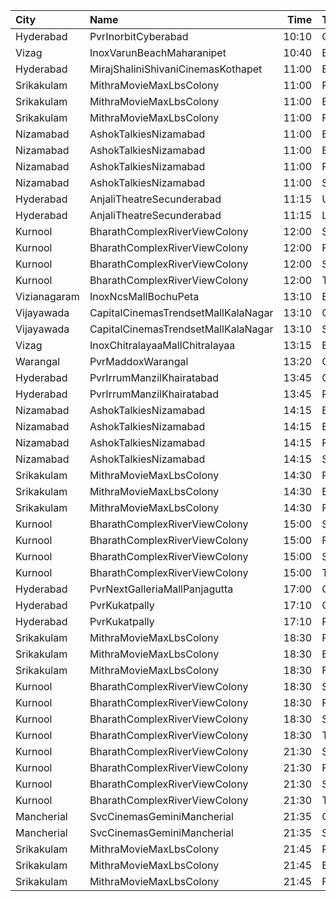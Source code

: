| City         | Name                                |  Time | Type         | Price | Capacity | Booked |
| :----------- | :---------------------------------- | ----: | :----------- | ----: | -------: | -----: |
| Hyderabad    | PvrInorbitCyberabad                 | 10:10 | Classic      |  150₹ |      147 |    147 |
| Vizag        | InoxVarunBeachMaharanipet           | 10:40 | Excutive     |  150₹ |      137 |      0 |
| Hyderabad    | MirajShaliniShivaniCinemasKothapet  | 11:00 | Executive    |  200₹ |       94 |      0 |
| Srikakulam   | MithraMovieMaxLbsColony             | 11:00 | Recliners    |  112₹ |       36 |     36 |
| Srikakulam   | MithraMovieMaxLbsColony             | 11:00 | Balcony      |  112₹ |      264 |    213 |
| Srikakulam   | MithraMovieMaxLbsColony             | 11:00 | FirstClass   |  100₹ |       26 |     26 |
| Nizamabad    | AshokTalkiesNizamabad               | 11:00 | BalconyA     |  100₹ |      134 |    134 |
| Nizamabad    | AshokTalkiesNizamabad               | 11:00 | BalconyB     |  100₹ |      272 |      0 |
| Nizamabad    | AshokTalkiesNizamabad               | 11:00 | FirstClass   |  100₹ |      194 |    194 |
| Nizamabad    | AshokTalkiesNizamabad               | 11:00 | SecondClass  |  100₹ |      140 |    140 |
| Hyderabad    | AnjaliTheatreSecunderabad           | 11:15 | UpperBalcony |  110₹ |       94 |     48 |
| Hyderabad    | AnjaliTheatreSecunderabad           | 11:15 | LowerBalcony |  110₹ |      299 |    194 |
| Kurnool      | BharathComplexRiverViewColony       | 12:00 | Sofa         |  100₹ |       12 |      0 |
| Kurnool      | BharathComplexRiverViewColony       | 12:00 | FirstClass   |  100₹ |      204 |      0 |
| Kurnool      | BharathComplexRiverViewColony       | 12:00 | SecondClass  |   70₹ |       90 |      0 |
| Kurnool      | BharathComplexRiverViewColony       | 12:00 | ThirdClass   |   50₹ |       80 |      0 |
| Vizianagaram | InoxNcsMallBochuPeta                | 13:10 | Exclusive    |  150₹ |      199 |      0 |
| Vijayawada   | CapitalCinemasTrendsetMallKalaNagar | 13:10 | Gold         |  250₹ |       27 |      0 |
| Vijayawada   | CapitalCinemasTrendsetMallKalaNagar | 13:10 | Silver       |  150₹ |       21 |      0 |
| Vizag        | InoxChitralayaaMallChitralayaa      | 13:15 | Executive    |  150₹ |      149 |      0 |
| Warangal     | PvrMaddoxWarangal                   | 13:20 | Classic      |  150₹ |      121 |      0 |
| Hyderabad    | PvrIrrumManzilKhairatabad           | 13:45 | Classic      |  150₹ |       94 |     14 |
| Hyderabad    | PvrIrrumManzilKhairatabad           | 13:45 | Recliner     |  300₹ |       10 |      0 |
| Nizamabad    | AshokTalkiesNizamabad               | 14:15 | BalconyA     |  100₹ |      134 |    134 |
| Nizamabad    | AshokTalkiesNizamabad               | 14:15 | BalconyB     |  100₹ |      272 |      0 |
| Nizamabad    | AshokTalkiesNizamabad               | 14:15 | FirstClass   |  100₹ |      194 |    194 |
| Nizamabad    | AshokTalkiesNizamabad               | 14:15 | SecondClass  |  100₹ |      140 |    140 |
| Srikakulam   | MithraMovieMaxLbsColony             | 14:30 | Recliners    |  112₹ |       36 |     36 |
| Srikakulam   | MithraMovieMaxLbsColony             | 14:30 | Balcony      |  112₹ |      264 |    213 |
| Srikakulam   | MithraMovieMaxLbsColony             | 14:30 | FirstClass   |  100₹ |       26 |     26 |
| Kurnool      | BharathComplexRiverViewColony       | 15:00 | Sofa         |  100₹ |       12 |      0 |
| Kurnool      | BharathComplexRiverViewColony       | 15:00 | FirstClass   |  100₹ |      204 |      0 |
| Kurnool      | BharathComplexRiverViewColony       | 15:00 | SecondClass  |   70₹ |       90 |      0 |
| Kurnool      | BharathComplexRiverViewColony       | 15:00 | ThirdClass   |   50₹ |       80 |      0 |
| Hyderabad    | PvrNextGalleriaMallPanjagutta       | 17:00 | Classic      |  150₹ |      152 |     13 |
| Hyderabad    | PvrKukatpally                       | 17:10 | Classic      |  150₹ |      135 |    135 |
| Hyderabad    | PvrKukatpally                       | 17:10 | Recliner     |  300₹ |        9 |      9 |
| Srikakulam   | MithraMovieMaxLbsColony             | 18:30 | Recliners    |  112₹ |       36 |     36 |
| Srikakulam   | MithraMovieMaxLbsColony             | 18:30 | Balcony      |  112₹ |      264 |    213 |
| Srikakulam   | MithraMovieMaxLbsColony             | 18:30 | FirstClass   |  100₹ |       26 |     26 |
| Kurnool      | BharathComplexRiverViewColony       | 18:30 | Sofa         |  100₹ |       12 |      0 |
| Kurnool      | BharathComplexRiverViewColony       | 18:30 | FirstClass   |  100₹ |      204 |      0 |
| Kurnool      | BharathComplexRiverViewColony       | 18:30 | SecondClass  |   70₹ |       90 |      0 |
| Kurnool      | BharathComplexRiverViewColony       | 18:30 | ThirdClass   |   50₹ |       80 |      0 |
| Kurnool      | BharathComplexRiverViewColony       | 21:30 | Sofa         |  100₹ |       12 |      0 |
| Kurnool      | BharathComplexRiverViewColony       | 21:30 | FirstClass   |  100₹ |      204 |      0 |
| Kurnool      | BharathComplexRiverViewColony       | 21:30 | SecondClass  |   70₹ |       90 |      0 |
| Kurnool      | BharathComplexRiverViewColony       | 21:30 | ThirdClass   |   50₹ |       80 |      0 |
| Mancherial   | SvcCinemasGeminiMancherial          | 21:35 | Gold         |  150₹ |       62 |      0 |
| Mancherial   | SvcCinemasGeminiMancherial          | 21:35 | Silver       |  100₹ |        8 |      0 |
| Srikakulam   | MithraMovieMaxLbsColony             | 21:45 | Recliners    |  112₹ |       36 |     36 |
| Srikakulam   | MithraMovieMaxLbsColony             | 21:45 | Balcony      |  112₹ |      264 |    213 |
| Srikakulam   | MithraMovieMaxLbsColony             | 21:45 | FirstClass   |  100₹ |       26 |     26 |